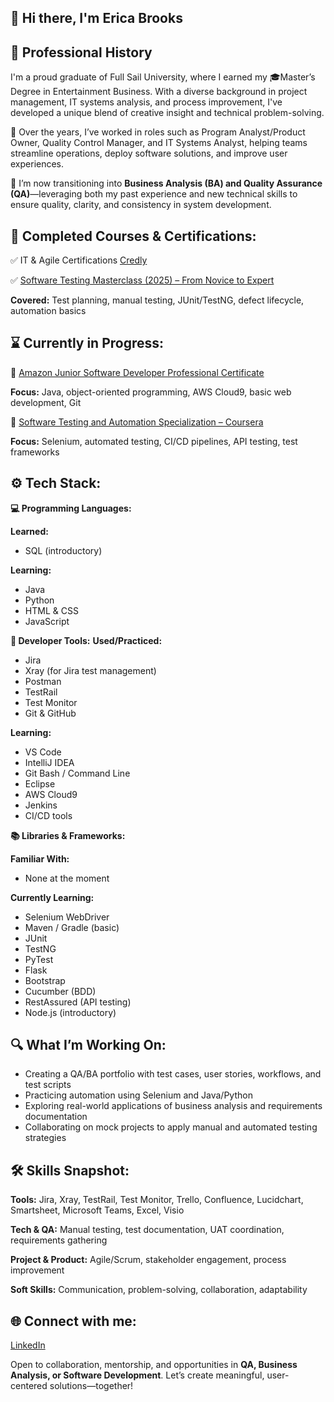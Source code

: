 👋 Hi there, I'm Erica Brooks
---
💼 Professional History
---
I'm a proud graduate of Full Sail University, where I earned my 🎓Master’s Degree in Entertainment Business. With a diverse background in project management, IT systems analysis, and process improvement, I've developed a unique blend of creative insight and technical problem-solving.

🚀 Over the years, I’ve worked in roles such as Program Analyst/Product Owner, Quality Control Manager, and IT Systems Analyst, helping teams streamline operations, deploy software solutions, and improve user experiences.

🎯 I’m now transitioning into **Business Analysis (BA) and Quality Assurance (QA)**—leveraging both my past experience and new technical skills to ensure quality, clarity, and consistency in system development.

🧠 Completed Courses & Certifications:
---
✅ IT & Agile Certifications [Credly](https://www.credly.com/users/erica-brooks.e0074cb6)

✅ [Software Testing Masterclass (2025) – From Novice to Expert](https://www.udemy.com/course/software-testing-masterclass/)

**Covered:** Test planning, manual testing, JUnit/TestNG, defect lifecycle, automation basics

⌛ Currently in Progress:
---
📘 [Amazon Junior Software Developer Professional Certificate](https://www.coursera.org/professional-certificates/amazon-junior-software-developer)

**Focus:** Java, object-oriented programming, AWS Cloud9, basic web development, Git

🔧 [Software Testing and Automation Specialization – Coursera](https://www.coursera.org/specializations/software-testing-automation/)

**Focus:** Selenium, automated testing, CI/CD pipelines, API testing, test frameworks

⚙️ Tech Stack:
---
**💻 Programming Languages:**

**Learned:**
* SQL (introductory)

**Learning:**
* Java
* Python
* HTML & CSS
* JavaScript

**🧰 Developer Tools:**
**Used/Practiced:**
* Jira
* Xray (for Jira test management)
* Postman
* TestRail
* Test Monitor
* Git & GitHub

**Learning:**
* VS Code
* IntelliJ IDEA
* Git Bash / Command Line
* Eclipse
* AWS Cloud9
* Jenkins
* CI/CD tools

**📚 Libraries & Frameworks:**

**Familiar With:**
* None at the moment

**Currently Learning:**
* Selenium WebDriver
* Maven / Gradle (basic)
* JUnit
* TestNG
* PyTest
* Flask
* Bootstrap
* Cucumber (BDD)
* RestAssured (API testing)
* Node.js (introductory)

**🔍 What I’m Working On:**
---
* Creating a QA/BA portfolio with test cases, user stories, workflows, and test scripts
* Practicing automation using Selenium and Java/Python
* Exploring real-world applications of business analysis and requirements documentation
* Collaborating on mock projects to apply manual and automated testing strategies

**🛠️ Skills Snapshot:**
---
**Tools:** Jira, Xray, TestRail, Test Monitor, Trello, Confluence, Lucidchart, Smartsheet, Microsoft Teams, Excel, Visio

**Tech & QA:** Manual testing, test documentation, UAT coordination, requirements gathering

**Project & Product:** Agile/Scrum, stakeholder engagement, process improvement

**Soft Skills:** Communication, problem-solving, collaboration, adaptability

🌐 Connect with me:
---
[LinkedIn](https://www.linkedin.com/in/iamericabrooks/)

Open to collaboration, mentorship, and opportunities in **QA, Business Analysis, or Software Development**. Let’s create meaningful, user-centered solutions—together!
